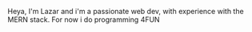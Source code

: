 Heya, 
I'm Lazar and i'm a passionate web dev, with experience with the MERN stack.
For now i do programming 4FUN
